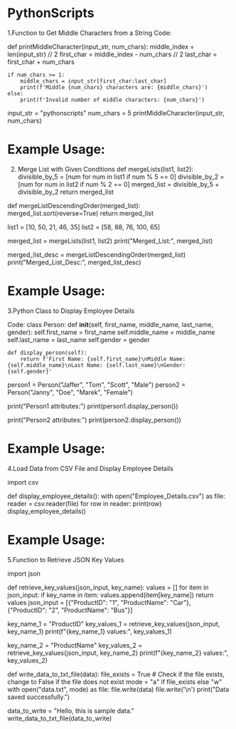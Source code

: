# PythonScripts
1.Function to Get Middle Characters from a String
Code:

def printMiddleCharacter(input_str, num_chars):
    middle_index = len(input_str) // 2
    first_char = middle_index - num_chars // 2
    last_char = first_char + num_chars

    if num_chars >= 1:
        middle_chars = input_str[first_char:last_char]
        print(f'Middle {num_chars} characters are: {middle_chars}')
    else:
        print(f'Invalid number of middle characters: {num_chars}')

input_str = "pythonscripts"
num_chars = 5
printMiddleCharacter(input_str, num_chars)

# Example Usage:
2. Merge List with Given Conditions
def mergeLists(list1, list2):
    divisible_by_5 = [num for num in list1 if num % 5 == 0]
    divisible_by_2 = [num for num in list2 if num % 2 == 0]
    merged_list = divisible_by_5 + divisible_by_2
    return merged_list

def mergeListDescendingOrder(merged_list):
    merged_list.sort(reverse=True)
    return merged_list

list1 = [10, 50, 21, 46, 35]
list2 = [58, 88, 76, 100, 65]

merged_list = mergeLists(list1, list2)
print("Merged_List:", merged_list)

merged_list_desc = mergeListDescendingOrder(merged_list)
print("Merged_List_Desc:", merged_list_desc)

# Example Usage:
3.Python Class to Display Employee Details

Code:
class Person:
    def __init__(self, first_name, middle_name, last_name, gender):
        self.first_name = first_name
        self.middle_name = middle_name
        self.last_name = last_name
        self.gender = gender

    def display_person(self):
        return f'First Name: {self.first_name}\nMiddle Name: {self.middle_name}\nLast Name: {self.last_name}\nGender: {self.gender}'


person1 = Person("Jaffer", "Tom", "Scott", "Male")
person2 = Person("Janny", "Doe", "Marek", "Female")

print("Person1 attributes:")
print(person1.display_person())

print("Person2 attributes:")
print(person2.display_person())

# Example Usage:
4.Load Data from CSV File and Display Employee Details

import csv

def display_employee_details():
    with open("Employee_Details.csv") as file:
        reader = csv.reader(file)
        for row in reader:
            print(row)
display_employee_details()


# Example Usage:

5.Function to Retrieve JSON Key Values

import json

def retrieve_key_values(json_input, key_name):
    values = []
    for item in json_input:
        if key_name in item:
            values.append(item[key_name])
    return values
json_input = [{"ProductID": "1", "ProductName": "Car"},
              {"ProductID": "2", "ProductName": "Bus"}]

key_name_1 = "ProductID"
key_values_1 = retrieve_key_values(json_input, key_name_1)
print(f"{key_name_1} values:", key_values_1)

key_name_2 = "ProductName"
key_values_2 = retrieve_key_values(json_input, key_name_2)
print(f"{key_name_2} values:", key_values_2)

def write_data_to_txt_file(data):
    file_exists = True  # Check if the file exists, change to False if the file does not exist
    mode = "a" if file_exists else "w"
    with open("data.txt", mode) as file:
        file.write(data)
        file.write('\n')
    print("Data saved successfully.")

data_to_write = "Hello, this is sample data."
write_data_to_txt_file(data_to_write)

